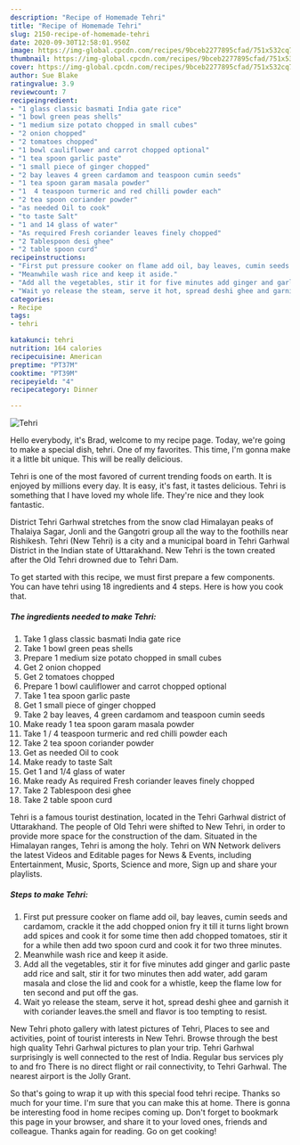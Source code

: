 ```yaml
---
description: "Recipe of Homemade Tehri"
title: "Recipe of Homemade Tehri"
slug: 2150-recipe-of-homemade-tehri
date: 2020-09-30T12:58:01.950Z
image: https://img-global.cpcdn.com/recipes/9bceb2277895cfad/751x532cq70/tehri-recipe-main-photo.jpg
thumbnail: https://img-global.cpcdn.com/recipes/9bceb2277895cfad/751x532cq70/tehri-recipe-main-photo.jpg
cover: https://img-global.cpcdn.com/recipes/9bceb2277895cfad/751x532cq70/tehri-recipe-main-photo.jpg
author: Sue Blake
ratingvalue: 3.9
reviewcount: 7
recipeingredient:
- "1 glass classic basmati India gate rice"
- "1 bowl green peas shells"
- "1 medium size potato chopped in small cubes"
- "2 onion chopped"
- "2 tomatoes chopped"
- "1 bowl cauliflower and carrot chopped optional"
- "1 tea spoon garlic paste"
- "1 small piece of ginger chopped"
- "2 bay leaves 4 green cardamom and teaspoon cumin seeds"
- "1 tea spoon garam masala powder"
- "1  4 teaspoon turmeric and red chilli powder each"
- "2 tea spoon coriander powder"
- "as needed Oil to cook"
- "to taste Salt"
- "1 and 14 glass of water"
- "As required Fresh coriander leaves finely chopped"
- "2 Tablespoon desi ghee"
- "2 table spoon curd"
recipeinstructions:
- "First put pressure cooker on flame add oil, bay leaves, cumin seeds and cardamom, crackle it the add chopped onion fry it till it turns light brown add spices and cook it for some time then add chopped tomatoes, stir it for a while then add two spoon curd and cook it for two three minutes."
- "Meanwhile wash rice and keep it aside."
- "Add all the vegetables, stir it for five minutes add ginger and garlic paste add rice and salt, stir it for two minutes then add water, add garam masala and close the lid and cook for a whistle, keep the flame low for ten second and put off the gas."
- "Wait yo release the steam, serve it hot, spread deshi ghee and garnish it with coriander leaves.the smell and flavor is too tempting to resist."
categories:
- Recipe
tags:
- tehri

katakunci: tehri 
nutrition: 164 calories
recipecuisine: American
preptime: "PT37M"
cooktime: "PT39M"
recipeyield: "4"
recipecategory: Dinner

---
```



![Tehri](https://img-global.cpcdn.com/recipes/9bceb2277895cfad/751x532cq70/tehri-recipe-main-photo.jpg)

Hello everybody, it's Brad, welcome to my recipe page. Today, we're going to make a special dish, tehri. One of my favorites. This time, I'm gonna make it a little bit unique. This will be really delicious.

Tehri is one of the most favored of current trending foods on earth. It is enjoyed by millions every day. It is easy, it's fast, it tastes delicious. Tehri is something that I have loved my whole life. They're nice and they look fantastic.

District Tehri Garhwal stretches from the snow clad Himalayan peaks of Thalaiya Sagar, Jonli and the Gangotri group all the way to the foothills near Rishikesh. Tehri (New Tehri) is a city and a municipal board in Tehri Garhwal District in the Indian state of Uttarakhand. New Tehri is the town created after the Old Tehri drowned due to Tehri Dam.


To get started with this recipe, we must first prepare a few components. You can have tehri using 18 ingredients and 4 steps. Here is how you cook that.

<!--inarticleads1-->

##### The ingredients needed to make Tehri:

1. Take 1 glass classic basmati India gate rice
1. Take 1 bowl green peas shells
1. Prepare 1 medium size potato chopped in small cubes
1. Get 2 onion chopped
1. Get 2 tomatoes chopped
1. Prepare 1 bowl cauliflower and carrot chopped optional
1. Take 1 tea spoon garlic paste
1. Get 1 small piece of ginger chopped
1. Take 2 bay leaves, 4 green cardamom and teaspoon cumin seeds
1. Make ready 1 tea spoon garam masala powder
1. Take 1 / 4 teaspoon turmeric and red chilli powder each
1. Take 2 tea spoon coriander powder
1. Get as needed Oil to cook
1. Make ready to taste Salt
1. Get 1 and 1/4 glass of water
1. Make ready As required Fresh coriander leaves finely chopped
1. Take 2 Tablespoon desi ghee
1. Take 2 table spoon curd


Tehri is a famous tourist destination, located in the Tehri Garhwal district of Uttarakhand. The people of Old Tehri were shifted to New Tehri, in order to provide more space for the construction of the dam. Situated in the Himalayan ranges, Tehri is among the holy. Tehri on WN Network delivers the latest Videos and Editable pages for News &amp; Events, including Entertainment, Music, Sports, Science and more, Sign up and share your playlists. 

<!--inarticleads2-->

##### Steps to make Tehri:

1. First put pressure cooker on flame add oil, bay leaves, cumin seeds and cardamom, crackle it the add chopped onion fry it till it turns light brown add spices and cook it for some time then add chopped tomatoes, stir it for a while then add two spoon curd and cook it for two three minutes.
1. Meanwhile wash rice and keep it aside.
1. Add all the vegetables, stir it for five minutes add ginger and garlic paste add rice and salt, stir it for two minutes then add water, add garam masala and close the lid and cook for a whistle, keep the flame low for ten second and put off the gas.
1. Wait yo release the steam, serve it hot, spread deshi ghee and garnish it with coriander leaves.the smell and flavor is too tempting to resist.


New Tehri photo gallery with latest pictures of Tehri, Places to see and activities, point of tourist interests in New Tehri. Browse through the best high quality Tehri Garhwal pictures to plan your trip. Tehri Garhwal surprisingly is well connected to the rest of India. Regular bus services ply to and fro There is no direct flight or rail connectivity, to Tehri Garhwal. The nearest airport is the Jolly Grant. 

So that's going to wrap it up with this special food tehri recipe. Thanks so much for your time. I'm sure that you can make this at home. There is gonna be interesting food in home recipes coming up. Don't forget to bookmark this page in your browser, and share it to your loved ones, friends and colleague. Thanks again for reading. Go on get cooking!
